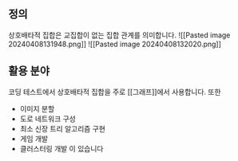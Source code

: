 
## 정의
상호배타적 집합은 교집합이 없는 집합 관계를 의미합니다. 
![[Pasted image 20240408131948.png]]
![[Pasted image 20240408132020.png]]


## 활용 분야
코딩 테스트에서 상호배타적 집합을 주로 [[그래프]]에서 사용합니다. 
또한 
- 이미지 분할
- 도로 네트워크 구성
- 최소 신장 트리 알고리즘 구현
- 게임 개발
- 클러스터링 개발
이 있습니다
